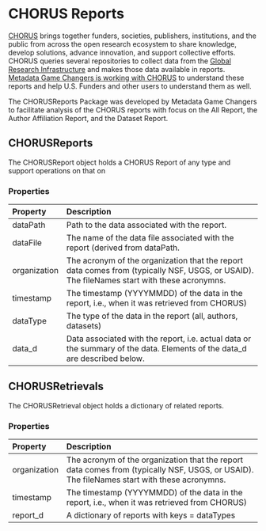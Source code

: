 # CHORUS Reports
[CHORUS](https://www.chorusaccess.org/) brings together funders, societies, publishers, institutions, and the public from across the open research ecosystem to share knowledge, develop solutions, advance innovation, and support collective efforts. CHORUS queries several repositories to collect data from the [Global Research Infrastructure](https://metadatagamechangers.com/blog/2023/12/25/chorus-data-journeys) and makes those data available in reports.  [Metadata Game Changers is working with CHORUS](https://metadatagamechangers.com/blog/2023/9/20/informate-metadata-game-changers-and-chorus-collaborate-to-make-the-invisible-visible) to understand these reports and help U.S. Funders and other users to understand them as well.

The CHORUSReports Package was developed by Metadata Game Changers to facilitate analysis of the CHORUS reports with focus on the All Report, the Author Affiliation Report, and the Dataset Report.

## CHORUSReports
The CHORUSReport object holds a CHORUS Report of any type and support operations on that on 

### Properties

| Property  | Description  |
|:---|:---|
|dataPath|Path to the data associated with the report.|
|dataFile|The name of the data file associated with the report (derived from dataPath.|
|organization|The acronym of the organization that the report data comes from (typically NSF, USGS, or USAID). The fileNames start with these acronymns.|
|timestamp|The timestamp (YYYYMMDD) of the data in the report, i.e., when it was retrieved from CHORUS)|
|dataType|The type of the data in the report (all, authors, datasets)|
|data_d|Data associated with the report, i.e. actual data or the summary of the data. Elements of the data_d are described below.|

## CHORUSRetrievals
The CHORUSRetrieval object holds a dictionary of related reports.

### Properties

| Property  | Description  |
|:---|:---|
|organization|The acronym of the organization that the report data comes from (typically NSF, USGS, or USAID). The fileNames start with these acronymns.|
|timestamp|The timestamp (YYYYMMDD) of the data in the report, i.e., when it was retrieved from CHORUS)|
|report_d|A dictionary of reports with keys = dataTypes|


